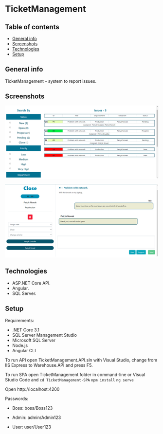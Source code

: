 # TicketManagement

## Table of contents

- [General info](#general-info)
- [Screenshots](#screenshots)
- [Technologies](#technologies)
- [Setup](#setup)

## General info

TicketManagement - system to report issues.

## Screenshots

![Example issues view](./img/exampleIssues.png)

![Example issue-detail view](./img/exampleIssueDetail.png)

## Technologies

- ASP.NET Core API.
- Angular.
- SQL Server.

## Setup

Requirements:

- .NET Core 3.1
- SQL Server Management Studio
- Microsoft SQL Server
- Node.js
- Angular CLI

To run API open TicketManagement.API.sln with Visual Studio, change from IIS Express to Warehouse.API and press F5.

To run SPA open TicketManagement folder in command-line or Visual Studio Code and
`cd TicketManagement-SPA`
`npm install`
`ng serve`

Open http://localhost:4200

Passwords:

- Boss:
  boss/Boss123

- Admin:
  admin/Admin123

- User:
  user/User123
